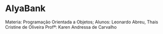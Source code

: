 # AlyaBank
Materia: Programação Orientada a Objetos; 
Alunos: Leonardo Abreu, Thais Cristine de Oliveira
Profª: Karen Andressa de Carvalho

